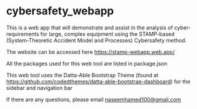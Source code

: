 # cybersafety_webapp
This is a web app that will demonstrate and assist in the analysis of cyber-requirements for large, complex equipment using the STAMP-based (System-Theoretic Accident Model and Processes) Cybersafety method.

The website can be accessed here https://stamp-webapp.web.app/

All the packages used for this web tool are listed in package.json

This web tool uses the Datta-Able Bootstrap Theme (found at 
https://github.com/codedthemes/datta-able-bootstrap-dashboard) for the sidebar and navigation bar

If there are any questions, please email naseemhamed100@gmail.com
